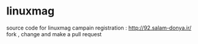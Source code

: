 linuxmag
========

source code for linuxmag campain registration : http://92.salam-donya.ir/
fork , change and make a pull request
